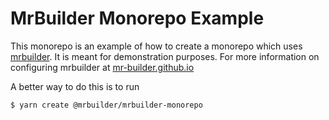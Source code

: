 MrBuilder Monorepo Example
===
This monorepo is an example of how to create a monorepo which uses [mrbuilder](https://github.com/mr-builder/mrbuilder). It is meant for demonstration purposes.  For more information on configuring mrbuilder at [mr-builder.github.io](https://mr-builder.github.io)

A better way to do this is to run
```sh
$ yarn create @mrbuilder/mrbuilder-monorepo 
```
